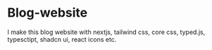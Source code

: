 # Blog-website
I make this blog website with nextjs, tailwind css, core css, typed.js, typesctipt, shadcn ui, react icons etc.
